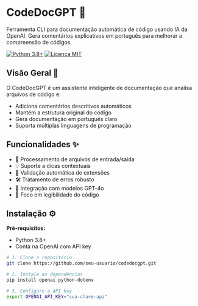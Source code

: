 # CodeDocGPT 🚀

Ferramenta CLI para documentação automática de código usando IA da OpenAI. Gera comentários explicativos em português para melhorar a compreensão de códigos.

[![Python 3.8+](https://img.shields.io/badge/python-3.8+-blue.svg)](https://www.python.org/downloads/)
[![Licença MIT](https://img.shields.io/badge/Licença-MIT-green.svg)](LICENSE)

## Visão Geral 📌

O CodeDocGPT é um assistente inteligente de documentação que analisa arquivos de código e:
- Adiciona comentários descritivos automáticos
- Mantém a estrutura original do código
- Gera documentação em português claro
- Suporta múltiplas linguagens de programação

## Funcionalidades ✨

- 📂 Processamento de arquivos de entrada/saída
- 💡 Suporte a dicas contextuais
- 🔄 Validação automática de extensões
- 🛠 Tratamento de erros robusto
- 🤖 Integração com modelos GPT-4o
- 🎯 Foco em legibilidade do código

## Instalação ⚙️

**Pré-requisitos:**
- Python 3.8+
- Conta na OpenAI com API key

```bash
# 1. Clone o repositório
git clone https://github.com/seu-usuario/codedocgpt.git

# 2. Instale as dependências
pip install openai python-dotenv

# 3. Configure a API key
export OPENAI_API_KEY="sua-chave-api"
